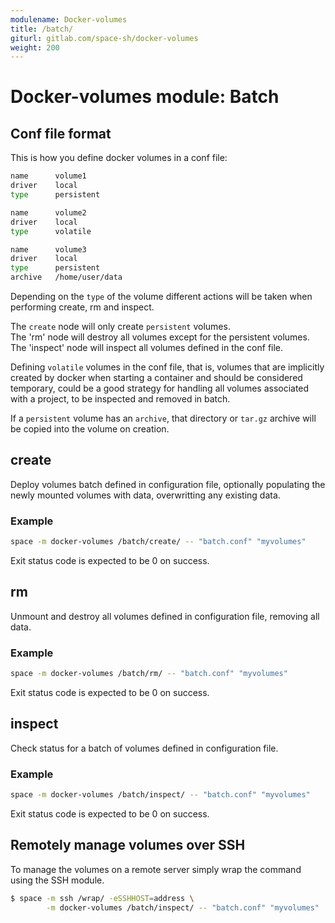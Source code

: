 ```yaml
---
modulename: Docker-volumes
title: /batch/
giturl: gitlab.com/space-sh/docker-volumes
weight: 200
---
```

# Docker-volumes module: Batch


## Conf file format

This is how you define docker volumes in a conf file:  
```sh
name      volume1
driver    local
type      persistent

name      volume2
driver    local
type      volatile

name      volume3
driver    local
type      persistent
archive   /home/user/data
```

Depending on the `type` of the volume different actions will be taken when performing create, rm and inspect.

The `create` node will only create `persistent` volumes.  
The 'rm' node will destroy all volumes except for the persistent volumes.  
The 'inspect' node will inspect all volumes defined in the conf file.

Defining `volatile` volumes in the conf file, that is, volumes that are implicitly created
by docker when starting a container and should be considered temporary, could be a good
strategy for handling all volumes associated with a project, to be inspected and removed in batch.

If a `persistent` volume has an `archive`, that directory or `tar.gz` archive will be copied into
the volume on creation.

## create

Deploy volumes batch defined in configuration file, optionally populating the newly mounted volumes with data, overwritting any existing data.

### Example

```sh
space -m docker-volumes /batch/create/ -- "batch.conf" "myvolumes"
```

Exit status code is expected to be 0 on success.

## rm

Unmount and destroy all volumes defined in configuration file, removing all data.

### Example
```sh
space -m docker-volumes /batch/rm/ -- "batch.conf" "myvolumes"
```

Exit status code is expected to be 0 on success.

## inspect

Check status for a batch of volumes defined in configuration file.

### Example
```sh
space -m docker-volumes /batch/inspect/ -- "batch.conf" "myvolumes"
```

Exit status code is expected to be 0 on success.

## Remotely manage volumes over SSH

To manage the volumes on a remote server simply wrap the command using the SSH module.

```sh
$ space -m ssh /wrap/ -eSSHHOST=address \
        -m docker-volumes /batch/inspect/ -- "batch.conf" "myvolumes"

```

